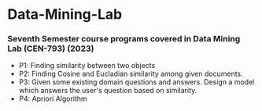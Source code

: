 # Data-Mining-Lab

### Seventh Semester course programs covered in Data Mining Lab (CEN-793) (2023)

- P1: Finding similarity between two objects
- P2: Finding Cosine and Eucladian similarity among given documents.
- P3: Given some existing domain questions and answers. Design a model which answers the user's question based on similarity.
- P4: Apriori Algorithm